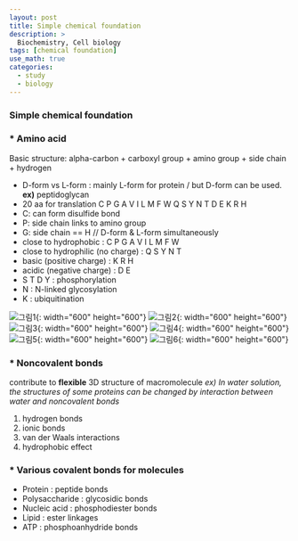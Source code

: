 ```yaml
---
layout: post
title: Simple chemical foundation
description: >
  Biochemistry, Cell biology
tags: [chemical foundation]
use_math: true
categories:
  - study
  - biology
---
```

### Simple chemical foundation
### * Amino acid
Basic structure: alpha-carbon + carboxyl group + amino group + side chain + hydrogen

* D-form vs L-form : mainly L-form for protein / but D-form can be used. <br> **ex)** peptidoglycan
* 20 aa for translation
C P G A V I L M F W Q S Y N T D E K R H
* C: can form disulfide bond
* P: side chain links to amino group
* G: side chain == H // D-form & L-form simultaneously
* close to hydrophobic : C P G A V I L M F W
* close to hydrophilic (no charge) : Q S Y N T
* basic (positive charge) : K R H
* acidic (negative charge) : D E
* S T D Y : phosphorylation
* N : N-linked glycosylation
* K : ubiquitination

![그림1](/assets/img/1.PNG?raw=true){: width="600" height="600"}
![그림2](/assets/img/2.PNG?raw=true){: width="600" height="600"}
![그림3](/assets/img/3.PNG?raw=true){: width="600" height="600"}
![그림4](/assets/img/4.png?raw=true){: width="600" height="600"}
![그림5](/assets/img/5.PNG?raw=true){: width="600" height="600"}
![그림6](/assets/img/6.PNG?raw=true){: width="600" height="600"}

### * Noncovalent bonds
contribute to **flexible** 3D structure of macromolecule
*ex) In water solution, the structures of some proteins can be changed by interaction between water and noncovalent bonds*

1. hydrogen bonds
2. ionic bonds
3. van der Waals interactions
4. hydrophobic effect

### * Various covalent bonds for molecules
* Protein : peptide bonds
* Polysaccharide : glycosidic bonds
* Nucleic acid : phosphodiester bonds
* Lipid : ester linkages
* ATP : phosphoanhydride bonds
